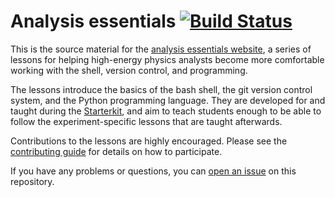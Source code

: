 # Analysis essentials [![Build Status](https://travis-ci.org/lhcb/analysis-essentials.svg?branch=master)](https://travis-ci.org/lhcb/analysis-essentials)

This is the source material for the [analysis essentials website][website], a 
series of lessons for helping high-energy physics analysts become more 
comfortable working with the shell, version control, and programming.

The lessons introduce the basics of the bash shell, the git version control 
system, and the Python programming language. They are developed for and taught 
during the [Starterkit][starterkit], and aim to teach students enough to be 
able to follow the experiment-specific lessons that are taught afterwards.

Contributions to the lessons are highly encouraged. Please see the 
[contributing guide][contributing] for details on how to participate.

If you have any problems or questions, you can [open an issue][issues] on this 
repository.

[website]: http://lhcb.github.io/analysis-essentials/
[starterkit]: https://lhcb.github.io/starterkit/
[contributing]: (./CONTRIBUTING.md)
[issues]: https://github.com/lhcb/analysis-essentials/issues
